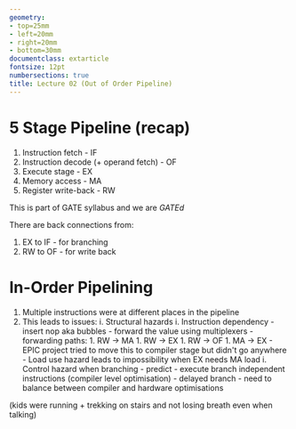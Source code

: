```yaml
---
geometry:
- top=25mm
- left=20mm
- right=20mm
- bottom=30mm
documentclass: extarticle
fontsize: 12pt
numbersections: true
title: Lecture 02 (Out of Order Pipeline)
--- 
```


# 5 Stage Pipeline (recap)
1. Instruction fetch - IF
1. Instruction decode (+ operand fetch) - OF
1. Execute stage - EX
1. Memory access - MA
1. Register write-back - RW

This is part of GATE syllabus and we are *GATEd*

There are back connections from:

1. EX to IF - for branching
1. RW to OF - for write back

# In-Order Pipelining
1. Multiple instructions were at different places in the pipeline
1. This leads to issues:
    i. Structural hazards
    i. Instruction dependency
        - insert nop aka bubbles
        - forward the value using multiplexers
        - forwarding paths:
            1. RW $\to$ MA
            1. RW $\to$ EX
            1. RW $\to$ OF
            1. MA $\to$ EX
        - EPIC project tried to move this to compiler stage but didn't go anywhere
        - Load use hazard leads to impossibility when EX needs MA load
    i. Control hazard when branching
        - predict
        - execute branch independent instructions (compiler level optimisation) - delayed branch
        - need to balance between compiler and hardware optimisations

(kids were running + trekking on stairs and not losing breath even when talking)
